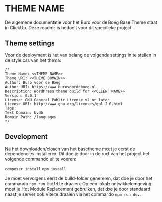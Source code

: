 # THEME NAME

De algemene documentatie voor het Buro voor de Boeg Base Theme staat in ClickUp. Deze readme is bedoelt voor dit specifieke project.

## Theme settings

Voor de deployment is het van belang de volgende settings in te stellen in de style.css van het thema:

```
/*
Theme Name: <<THEME NAME>>
Theme URI: <<THEME DOMAIN>>
Author: Buro voor de Boeg
Author URI: https://www.burovoordeboeg.nl
Description: WordPress theme build for <<CLIENT NAME>>
Version: 0.0.1
License: GNU General Public License v2 or later
License URI: http://www.gnu.org/licenses/gpl-2.0.html
Tags:
Text Domain: bvdb
Domain Path: /languages
*/
```

## Development

Na het downloaden/clonen van het basetheme moet je eerst de dependencies installeren. Dit doe je door in de root van het project het volgende commando uit te voeren:

`composer install`
`npm install`

Je moet vervolgens eerst de build-folder genereren, dat doe je door het commando `npm run build` te draaien. Op een lokale ontwikkelomgeving moet je Hot Module Replacement gebruiken, dat doe je door standaard naast je server ook Vite te draaien via het commando `npm run dev`. 